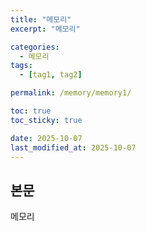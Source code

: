 ```yaml
---
title: "메모리"
excerpt: "메모리"

categories:
  - 메모리
tags:
  - [tag1, tag2]

permalink: /memory/memory1/

toc: true
toc_sticky: true

date: 2025-10-07
last_modified_at: 2025-10-07
---
```


## 본문

메모리






